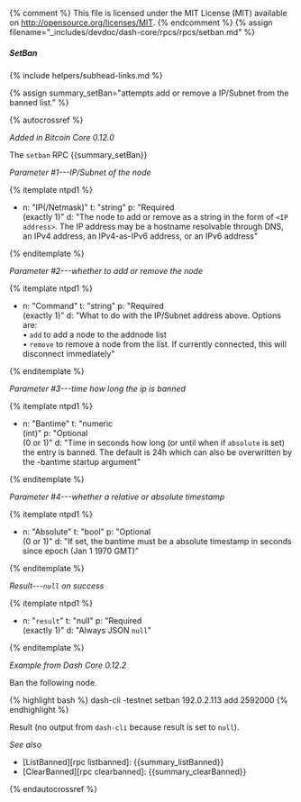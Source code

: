 {% comment %}
This file is licensed under the MIT License (MIT) available on
http://opensource.org/licenses/MIT.
{% endcomment %}
{% assign filename="_includes/devdoc/dash-core/rpcs/rpcs/setban.md" %}

##### SetBan
{% include helpers/subhead-links.md %}

{% assign summary_setBan="attempts add or remove a IP/Subnet from the banned list." %}

{% autocrossref %}

*Added in Bitcoin Core 0.12.0*

The `setban` RPC {{summary_setBan}}

*Parameter #1---IP/Subnet of the node*

{% itemplate ntpd1 %}
- n: "IP(/Netmask)"
  t: "string"
  p: "Required<br>(exactly 1)"
  d: "The node to add or remove as a string in the form of `<IP address>`.  The IP address may be a hostname resolvable through DNS, an IPv4 address, an IPv4-as-IPv6 address, or an IPv6 address"

{% enditemplate %}

*Parameter #2---whether to add or remove the node*

{% itemplate ntpd1 %}
- n: "Command"
  t: "string"
  p: "Required<br>(exactly 1)"
  d: "What to do with the IP/Subnet address<!--noref--> above.  Options are:<br>• `add` to add a node to the addnode list<br>• `remove` to remove a node from the list.  If currently connected, this will disconnect immediately"

{% enditemplate %}

*Parameter #3---time how long the ip is banned*

{% itemplate ntpd1 %}
- n: "Bantime"
  t: "numeric<br>(int)"
  p: "Optional<br>(0 or 1)"
  d: "Time in seconds how long (or until when if `absolute` is set) the entry is banned. The default is 24h which can also be overwritten by the -bantime startup argument"

{% enditemplate %}

*Parameter #4---whether a relative or absolute timestamp*

{% itemplate ntpd1 %}
- n: "Absolute"
  t: "bool"
  p: "Optional<br>(0 or 1)"
  d: "If set, the bantime must be a absolute timestamp in seconds since epoch (Jan 1 1970 GMT)"

{% enditemplate %}

*Result---`null` on success*

{% itemplate ntpd1 %}
- n: "`result`"
  t: "null"
  p: "Required<br>(exactly 1)"
  d: "Always JSON `null`"

{% enditemplate %}

*Example from Dash Core 0.12.2*

Ban the following node.

{% highlight bash %}
dash-cli -testnet setban 192.0.2.113 add 2592000
{% endhighlight %}

Result (no output from `dash-cli` because result is set to `null`).

*See also*

* [ListBanned][rpc listbanned]: {{summary_listBanned}}
* [ClearBanned][rpc clearbanned]: {{summary_clearBanned}}

{% endautocrossref %}
